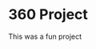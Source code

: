 # 360 Project  

<script src="//360.vizor.io/scripts/embed.js" data-vizorurl="https://360.vizor.io/embed/v/1yxyn" ></script>

This was a fun project 
